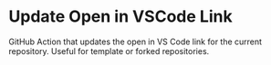 # Update Open in VSCode Link

GitHub Action that updates the open in VS Code link for the current repository. Useful for template or forked repositories.

